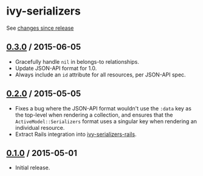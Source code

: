 # ivy-serializers

See [changes since release][HEAD]

## [0.3.0][] / 2015-06-05

* Gracefully handle `nil` in belongs-to relationships.
* Update JSON-API format for 1.0.
* Always include an `id` attribute for all resources, per JSON-API spec.

## [0.2.0][] / 2015-05-05

* Fixes a bug where the JSON-API format wouldn't use the `:data` key as the
  top-level when rendering a collection, and ensures that the
  `ActiveModel::Serializers` format uses a singular key when rendering an
  individual resource.
* Extract Rails integration into [ivy-serializers-rails][].

## [0.1.0][] / 2015-05-01

* Initial release.

[0.1.0]: https://github.com/IvyApp/ivy-serializers/tree/v0.1.0
[0.2.0]: https://github.com/IvyApp/ivy-serializers/compare/v0.1.0...v0.2.0
[0.3.0]: https://github.com/IvyApp/ivy-serializers/compare/v0.2.0...v0.3.0
[HEAD]: https://github.com/IvyApp/ivy-serializers/compare/v0.3.0...master
[ivy-serializers-rails]: https://github.com/IvyApp/ivy-serializers-rails
